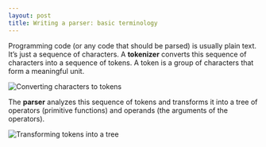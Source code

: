 ```yaml
---
layout: post
title: Writing a parser: basic terminology
---
```


Programming code (or any code that should be parsed) is usually plain text. It’s just a sequence of characters. A **tokenizer** converts this sequence of characters into a sequence of tokens. A token is a group of characters that form a meaningful unit.

![Converting characters to tokens](http://www.tcx.be/assets/adl/chars-to-tokens.png)

The **parser** analyzes this sequence of tokens and transforms it into a tree of operators (primitive functions) and operands (the arguments of the operators).

![Transforming tokens into a tree](http://www.tcx.be/assets/adl/tokens-to-tree.png)
